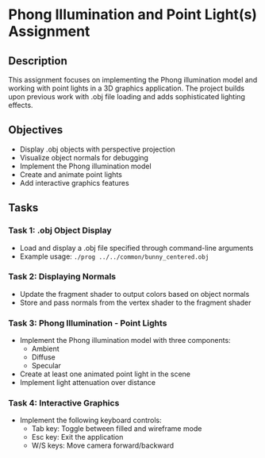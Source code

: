 # Phong Illumination and Point Light(s) Assignment

## Description
This assignment focuses on implementing the Phong illumination model and working with point lights in a 3D graphics application. The project builds upon previous work with .obj file loading and adds sophisticated lighting effects.

## Objectives
- Display .obj objects with perspective projection
- Visualize object normals for debugging
- Implement the Phong illumination model
- Create and animate point lights
- Add interactive graphics features

## Tasks
### Task 1: .obj Object Display
- Load and display a .obj file specified through command-line arguments
- Example usage: `./prog ../../common/bunny_centered.obj`

### Task 2: Displaying Normals
- Update the fragment shader to output colors based on object normals
- Store and pass normals from the vertex shader to the fragment shader

### Task 3: Phong Illumination - Point Lights
- Implement the Phong illumination model with three components:
  - Ambient
  - Diffuse
  - Specular
- Create at least one animated point light in the scene
- Implement light attenuation over distance

### Task 4: Interactive Graphics
- Implement the following keyboard controls:
  - Tab key: Toggle between filled and wireframe mode
  - Esc key: Exit the application
  - W/S keys: Move camera forward/backward

